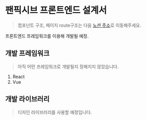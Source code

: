 # 팬픽시브 프론트엔드 설계서

> 컴포넌트 구조, 페이지 route구조는 다음 [노션 주소](https://www.notion.so/Route-d93a2118186a4b5090b761e39e51f5f1)로 이동해주세요.

프론트엔드 프레임워크를 이용해 개발될 예정.

## 개발 프레임워크

> 아직 어떤 프레임워크로 개발될지 정해지지 않았습니다.

1. React
2. Vue

## 개발 라이브러리

> 디자인 라이브러리를 사용할 예정입니다.